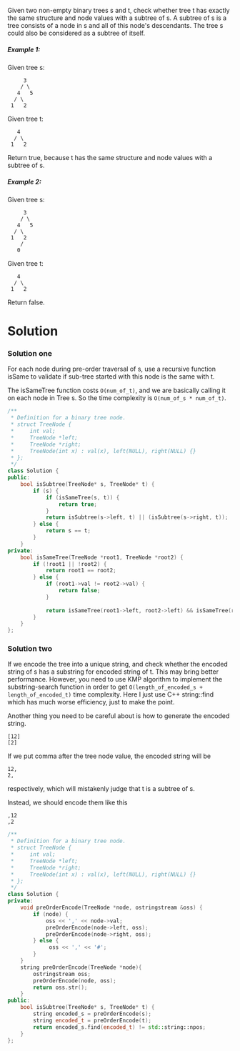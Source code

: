 Given two non-empty binary trees s and t, check whether tree t has exactly the same structure and node values with a subtree of s. A subtree of s is a tree consists of a node in s and all of this node's descendants. The tree s could also be considered as a subtree of itself.

##### Example 1:

Given tree s:

```
     3
    / \
   4   5
  / \
 1   2
```
 
Given tree t:

```
   4 
  / \
 1   2
```

Return true, because t has the same structure and node values with a subtree of s.

##### Example 2:

Given tree s:

```
     3
    / \
   4   5
  / \
 1   2
    /
   0
```

Given tree t:

```
   4
  / \
 1   2
```

Return false.

# Solution

### Solution one

For each node during pre-order traversal of s, use a recursive function isSame to validate if sub-tree started with this node is the same with t.

The isSameTree function costs ```O(num_of_t)```, and we are basically calling it on each node in Tree s.
So the time complexity is ```O(num_of_s * num_of_t)```.

```cpp
/**
 * Definition for a binary tree node.
 * struct TreeNode {
 *     int val;
 *     TreeNode *left;
 *     TreeNode *right;
 *     TreeNode(int x) : val(x), left(NULL), right(NULL) {}
 * };
 */
class Solution {
public:
    bool isSubtree(TreeNode* s, TreeNode* t) {
        if (s) {
            if (isSameTree(s, t)) {
                return true;
            }
            return isSubtree(s->left, t) || (isSubtree(s->right, t));
        } else {
            return s == t;
        }
    }
private:
    bool isSameTree(TreeNode *root1, TreeNode *root2) {
        if (!root1 || !root2) {
            return root1 == root2;
        } else {
            if (root1->val != root2->val) {
                return false;
            }
            
            return isSameTree(root1->left, root2->left) && isSameTree(root1->right, root2->right);
        }
    }
};
```

### Solution two

If we encode the tree into a unique string, and check whether the encoded string of s has a substring for encoded string of t. This may bring better performance. However, you need to use KMP algorithm to implement the substring-search function in order to get ```O(length_of_encoded_s + length_of_encoded_t)``` time complexity. Here I just use C++ string::find which has much worse efficiency, just to make the point.

Another thing you need to be careful about is how to generate the encoded string.

```
[12]
[2]
```

If we put comma after the tree node value, the encoded string will be 

```
12,
2,
```

respectively, which will mistakenly judge that t is a subtree of s.

Instead, we should encode them like this

```
,12
,2
```


```cpp
/**
 * Definition for a binary tree node.
 * struct TreeNode {
 *     int val;
 *     TreeNode *left;
 *     TreeNode *right;
 *     TreeNode(int x) : val(x), left(NULL), right(NULL) {}
 * };
 */
class Solution {
private:
    void preOrderEncode(TreeNode *node, ostringstream &oss) {
        if (node) {
            oss << ',' << node->val;
            preOrderEncode(node->left, oss);
            preOrderEncode(node->right, oss);
        } else {
             oss << ',' << '#';
        }
    }
    string preOrderEncode(TreeNode *node){
        ostringstream oss;
        preOrderEncode(node, oss);
        return oss.str();
    }
public:
    bool isSubtree(TreeNode* s, TreeNode* t) {
        string encoded_s = preOrderEncode(s);
        string encoded_t = preOrderEncode(t);
        return encoded_s.find(encoded_t) != std::string::npos;
    }
};
```
